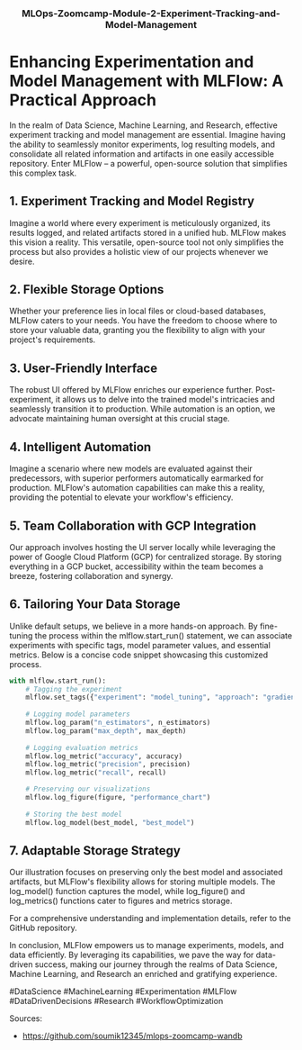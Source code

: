 <h3 align=center> MLOps-Zoomcamp-Module-2-Experiment-Tracking-and-Model-Management</h3>

# Enhancing Experimentation and Model Management with MLFlow: A Practical Approach

In the realm of Data Science, Machine Learning, and Research, effective experiment tracking and model management are essential. Imagine having the ability to seamlessly monitor experiments, log resulting models, and consolidate all related information and artifacts in one easily accessible repository. Enter MLFlow – a powerful, open-source solution that simplifies this complex task.

## 1. Experiment Tracking and Model Registry

Imagine a world where every experiment is meticulously organized, its results logged, and related artifacts stored in a unified hub. MLFlow makes this vision a reality. This versatile, open-source tool not only simplifies the process but also provides a holistic view of our projects whenever we desire.

## 2. Flexible Storage Options

Whether your preference lies in local files or cloud-based databases, MLFlow caters to your needs. You have the freedom to choose where to store your valuable data, granting you the flexibility to align with your project's requirements.

## 3. User-Friendly Interface

The robust UI offered by MLFlow enriches our experience further. Post-experiment, it allows us to delve into the trained model's intricacies and seamlessly transition it to production. While automation is an option, we advocate maintaining human oversight at this crucial stage.

## 4. Intelligent Automation

Imagine a scenario where new models are evaluated against their predecessors, with superior performers automatically earmarked for production. MLFlow's automation capabilities can make this a reality, providing the potential to elevate your workflow's efficiency.

## 5. Team Collaboration with GCP Integration

Our approach involves hosting the UI server locally while leveraging the power of Google Cloud Platform (GCP) for centralized storage. By storing everything in a GCP bucket, accessibility within the team becomes a breeze, fostering collaboration and synergy.

## 6. Tailoring Your Data Storage

Unlike default setups, we believe in a more hands-on approach. By fine-tuning the process within the mlflow.start_run() statement, we can associate experiments with specific tags, model parameter values, and essential metrics. Below is a concise code snippet showcasing this customized process.

```py
with mlflow.start_run():
    # Tagging the experiment
    mlflow.set_tags({"experiment": "model_tuning", "approach": "gradient_boosting"})
    
    # Logging model parameters
    mlflow.log_param("n_estimators", n_estimators)
    mlflow.log_param("max_depth", max_depth)
    
    # Logging evaluation metrics
    mlflow.log_metric("accuracy", accuracy)
    mlflow.log_metric("precision", precision)
    mlflow.log_metric("recall", recall)

    # Preserving our visualizations
    mlflow.log_figure(figure, "performance_chart")
    
    # Storing the best model
    mlflow.log_model(best_model, "best_model")
```

## 7. Adaptable Storage Strategy

Our illustration focuses on preserving only the best model and associated artifacts, but MLFlow's flexibility allows for storing multiple models. The log_model() function captures the model, while log_figure() and log_metrics() functions cater to figures and metrics storage.

For a comprehensive understanding and implementation details, refer to the GitHub repository.

In conclusion, MLFlow empowers us to manage experiments, models, and data efficiently. By leveraging its capabilities, we pave the way for data-driven success, making our journey through the realms of Data Science, Machine Learning, and Research an enriched and gratifying experience.

#DataScience #MachineLearning #Experimentation #MLFlow #DataDrivenDecisions #Research #WorkflowOptimization

Sources:
- https://github.com/soumik12345/mlops-zoomcamp-wandb
